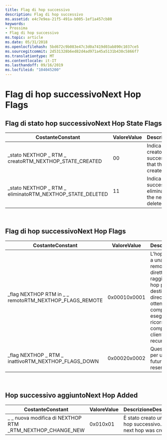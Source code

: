 ```yaml
---
title: Flag di hop successivo
description: Flag di hop successivo
ms.assetid: e4c7e9ea-21f5-491a-b005-1ef1a457cb80
keywords:
- Prossima
- Flag di hop successivo
ms.topic: article
ms.date: 05/31/2018
ms.openlocfilehash: 5bd672c9b083e47c3d0a7419d03ab890c1037ce5
ms.sourcegitcommit: 2d531328b6ed82d4ad971a45a5131b430c5866f7
ms.translationtype: MT
ms.contentlocale: it-IT
ms.lasthandoff: 09/16/2019
ms.locfileid: "104045200"
---
```

# <a name="next-hop-flags"></a><span data-ttu-id="d0300-105">Flag di hop successivo</span><span class="sxs-lookup"><span data-stu-id="d0300-105">Next Hop Flags</span></span>

## <a name="next-hop-state-flags"></a><span data-ttu-id="d0300-106">Flag di stato hop successivo</span><span class="sxs-lookup"><span data-stu-id="d0300-106">Next Hop State Flags</span></span>



| <span data-ttu-id="d0300-107">Costante</span><span class="sxs-lookup"><span data-stu-id="d0300-107">Constant</span></span>                     | <span data-ttu-id="d0300-108">Valore</span><span class="sxs-lookup"><span data-stu-id="d0300-108">Value</span></span> | <span data-ttu-id="d0300-109">Descrizione</span><span class="sxs-lookup"><span data-stu-id="d0300-109">Description</span></span>                              |
|------------------------------|-------|------------------------------------------|
| <span data-ttu-id="d0300-110">\_stato NEXTHOP \_ RTM \_ creato</span><span class="sxs-lookup"><span data-stu-id="d0300-110">RTM\_NEXTHOP\_STATE\_CREATED</span></span> | <span data-ttu-id="d0300-111">0</span><span class="sxs-lookup"><span data-stu-id="d0300-111">0</span></span>     | <span data-ttu-id="d0300-112">Indica che è stato creato l'hop successivo.</span><span class="sxs-lookup"><span data-stu-id="d0300-112">Indicates that the next hop was created.</span></span> |
| <span data-ttu-id="d0300-113">\_stato NEXTHOP \_ RTM \_ eliminato</span><span class="sxs-lookup"><span data-stu-id="d0300-113">RTM\_NEXTHOP\_STATE\_DELETED</span></span> | <span data-ttu-id="d0300-114">1</span><span class="sxs-lookup"><span data-stu-id="d0300-114">1</span></span>     | <span data-ttu-id="d0300-115">Indica che l'hop successivo è stato eliminato.</span><span class="sxs-lookup"><span data-stu-id="d0300-115">Indicates that the next hop was deleted.</span></span> |



 

## <a name="next-hop-flags"></a><span data-ttu-id="d0300-116">Flag di hop successivo</span><span class="sxs-lookup"><span data-stu-id="d0300-116">Next Hop Flags</span></span>



| <span data-ttu-id="d0300-117">Costante</span><span class="sxs-lookup"><span data-stu-id="d0300-117">Constant</span></span>                    | <span data-ttu-id="d0300-118">Valore</span><span class="sxs-lookup"><span data-stu-id="d0300-118">Value</span></span>  | <span data-ttu-id="d0300-119">Descrizione</span><span class="sxs-lookup"><span data-stu-id="d0300-119">Description</span></span>                                                                                                                                           |
|-----------------------------|--------|-------------------------------------------------------------------------------------------------------------------------------------------------------|
| <span data-ttu-id="d0300-120">\_flag NEXTHOP RTM in \_ \_ remoto</span><span class="sxs-lookup"><span data-stu-id="d0300-120">RTM\_NEXTHOP\_FLAGS\_REMOTE</span></span> | <span data-ttu-id="d0300-121">0x0001</span><span class="sxs-lookup"><span data-stu-id="d0300-121">0x0001</span></span> | <span data-ttu-id="d0300-122">L'hop successivo punta a una destinazione remota non direttamente raggiungibile.</span><span class="sxs-lookup"><span data-stu-id="d0300-122">This next hop points to a remote destination that is not directly reachable.</span></span> <span data-ttu-id="d0300-123">Per ottenere il percorso completo, il client deve eseguire una ricerca ricorsiva.</span><span class="sxs-lookup"><span data-stu-id="d0300-123">To obtain the complete path, the client must perform a recursive lookup.</span></span> |
| <span data-ttu-id="d0300-124">\_flag NEXTHOP \_ RTM \_ inattivo</span><span class="sxs-lookup"><span data-stu-id="d0300-124">RTM\_NEXTHOP\_FLAGS\_DOWN</span></span>   | <span data-ttu-id="d0300-125">0x0002</span><span class="sxs-lookup"><span data-stu-id="d0300-125">0x0002</span></span> | <span data-ttu-id="d0300-126">Questo flag è riservato per un utilizzo futuro.</span><span class="sxs-lookup"><span data-stu-id="d0300-126">This flag is reserved for future use.</span></span>                                                                                                                 |



 

## <a name="next-hop-added"></a><span data-ttu-id="d0300-127">Hop successivo aggiunto</span><span class="sxs-lookup"><span data-stu-id="d0300-127">Next Hop Added</span></span>



| <span data-ttu-id="d0300-128">Costante</span><span class="sxs-lookup"><span data-stu-id="d0300-128">Constant</span></span>                  | <span data-ttu-id="d0300-129">Valore</span><span class="sxs-lookup"><span data-stu-id="d0300-129">Value</span></span> | <span data-ttu-id="d0300-130">Descrizione</span><span class="sxs-lookup"><span data-stu-id="d0300-130">Description</span></span>                 |
|---------------------------|-------|-----------------------------|
| <span data-ttu-id="d0300-131">\_ \_ nuova modifica di NEXTHOP RTM \_</span><span class="sxs-lookup"><span data-stu-id="d0300-131">RTM\_NEXTHOP\_CHANGE\_NEW</span></span> | <span data-ttu-id="d0300-132">0x01</span><span class="sxs-lookup"><span data-stu-id="d0300-132">0x01</span></span>  | <span data-ttu-id="d0300-133">È stato creato un nuovo hop successivo.</span><span class="sxs-lookup"><span data-stu-id="d0300-133">A new next hop was created.</span></span> |



 

 

 




